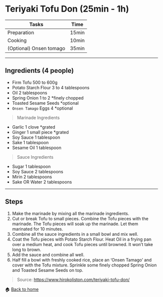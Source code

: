 # Teriyaki Tofu Don (25min - 1h)

Tasks | Time
------------ | ------------- 
Preparation  | 15min
Cooking | 10min
(Optional) Onsen tomago | 35min

---

## Ingredients (4 people)

- Firm Tofu 500 to 600g
- Potato Starch Flour 3 to 4 tablespoons
- Oil 2 tablespoons
- Spring Onion 1 to 2 *finely chopped
- Toasted Sesame Seeds *optional
- `Onsen Tamago` Eggs 4 *optional

> Marinade Ingredients

- Garlic 1 clove *grated
- Ginger 1 small piece *grated
- Soy Sauce 1 tablespoon
- Sake 1 tablespoon
- Sesame Oil 1 tablespoon

> Sauce Ingredients

- Sugar 1 tablespoon
- Soy Sauce 2 tablespoons
- Mirin 2 tablespoons
- Sake OR Water 2 tablespoons

---

## Steps

1. Make the marinade by mixing all the marinade ingredients.
2. Cut or break Tofu to small pieces. Combine the Tofu pieces with the marinade. The Tofu pieces will soak up the marinade. Let them marinated for 10 minutes.
3. Combine all the sauce ingredients in a small bowl and mix well.
4. Coat the Tofu pieces with Potato Starch Flour. Heat Oil in a frying pan over a medium heat, and cook Tofu pieces until browned. It won’t take long to brown.
5. Add the sauce and combine all well.
6. Half fill a bowl with freshly cooked rice, place an ‘Onsen Tamago’ and cover with the Tofu mixture. Sprinkle some finely chopped Spring Onion and Toasted Sesame Seeds on top. 

> Source: https://www.hirokoliston.com/teriyaki-tofu-don/

:house: [Back to home](README.md)
